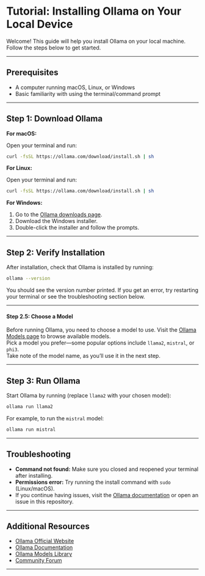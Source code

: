 # Tutorial: Installing Ollama on Your Local Device

Welcome! This guide will help you install Ollama on your local machine. Follow the steps below to get started.

---

## Prerequisites

- A computer running macOS, Linux, or Windows
- Basic familiarity with using the terminal/command prompt

---

## Step 1: Download Ollama

**For macOS:**

Open your terminal and run:
```bash
curl -fsSL https://ollama.com/download/install.sh | sh
```

**For Linux:**

Open your terminal and run:
```bash
curl -fsSL https://ollama.com/download/install.sh | sh
```

**For Windows:**

1. Go to the [Ollama downloads page](https://ollama.com/download).
2. Download the Windows installer.
3. Double-click the installer and follow the prompts.

---

## Step 2: Verify Installation

After installation, check that Ollama is installed by running:

```bash
ollama --version
```

You should see the version number printed. If you get an error, try restarting your terminal or see the troubleshooting section below.

---

#### Step 2.5: Choose a Model

Before running Ollama, you need to choose a model to use. Visit the [Ollama Models page](https://ollama.com/library) to browse available models.  
Pick a model you prefer—some popular options include `llama2`, `mistral`, or `phi3`.  
Take note of the model name, as you’ll use it in the next step.

---

## Step 3: Run Ollama

Start Ollama by running (replace `llama2` with your chosen model):

```bash
ollama run llama2
```

For example, to run the `mistral` model:

```bash
ollama run mistral
```

---

## Troubleshooting

- **Command not found:** Make sure you closed and reopened your terminal after installing.
- **Permissions error:** Try running the install command with `sudo` (Linux/macOS).
- If you continue having issues, visit the [Ollama documentation](https://ollama.com/docs) or open an issue in this repository.

---

## Additional Resources

- [Ollama Official Website](https://ollama.com/)
- [Ollama Documentation](https://ollama.com/docs)
- [Ollama Models Library](https://ollama.com/library)
- [Community Forum](https://ollama.com/community)

---